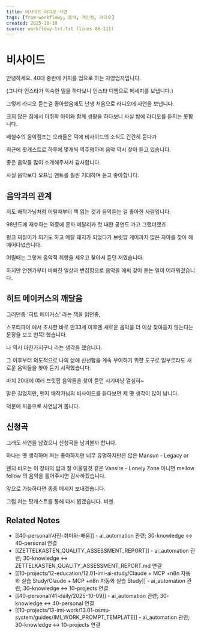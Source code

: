 ```yaml
---
title: 비사이드 라디오 사연
tags: [from-workflowy, 음악, 개인적, 라디오]
created: 2025-10-10
source: workflowy-txt.txt (lines 86-111)
---
```


# 비사이드

안녕하세요. 40대 중반에 커피를 업으로 하는 자영업자입니다.

(그나마 인스타가 익숙한 일을 하다보니 인스타 디엠으로 메세지를 보냅니다.)

그렇게 라디오 듣는걸 좋아했음에도 난생 처음으로 라디오에 사연을 보냅니다.

크지 않은 집에서 미취학 아이와 함께 생활을 하다보니 사실 밤에 라디오를 듣지는 못합니다.

배철수의 음악캠프는 오래들은 덕에 비사이드의 소식도 간간히 듣다가

최근에 팟캐스트로 하루에 몇개씩 역주행하며 음악 역시 찾아 듣고 있습니다.

좋은 음악들 많이 소개해주셔서 감사합니다.

사실 음악보다 오프닝 멘트를 훨씬 기대하며 듣고 좋아합니다.

## 음악과의 관계

저도 배작가님처럼 어릴때부터 책 읽는 것과 음악듣는 걸 좋아한 사람입니다.

98년도에 재수하는 와중에 혼자 메탈리카 첫 내한 공연도 가고 그랬더랬죠.

펑크 찌질이가 되기도 하고 메탈 돼지가 되었다가 브릿팝 게이까지 많은 자아를 찾아 헤매어다녔습니다.

어릴때는 그렇게 음악적 취향을 세우고 찾아서 듣던 저였습니다.

하지만 언젠가부터 바빠진 일상과 번잡함으로 음악을 애써 찾아 듣는 일이 어려워졌습니다.

## 히트 메이커스의 깨달음

그러던중 '히트 메이커스' 라는 책을 읽던중,

스포티파이 에서 조사한 바로 만33세 이후엔 새로운 음악을 더 이상 찾아듣지 않는다는 문장을 보고 번뜩! 했습니다.

나 역시 마찬가지구나 라는 생각을 했습니다.

그 이후부터 의도적으로 나의 삶에 신선함을 계속 부여하기 위한 도구로 일부로라도 새로운 음악들을 찾아 듣기 시작했습니다.

마치 20대에 여러 브릿팝 음악들을 찾아 듣던 시기마냥 열심히~

말은 길었지만, 왠지 배작가님의 비사이드를 듣다보면 제 옛 생각이 많이 납니다.

덕분에 처음으로 사연남겨 봅니다.

## 신청곡

그래도 사연을 남겼으니 신청곡을 남겨볼까 합니다.

하나는 옛 생각하며 저는 좋아하지만 너무 유명하지만은 않은 Mansun - Legacy or

왠지 비오는 이 장마의 밤과 잘 어울릴것 같은 Vansire - Lonely Zone 아니면 mellow fellow 의 음악을 틀어주시면 감사하겠습니다.

앞으로 가능하다면 종종 메세지 보내겠습니다.

그럼 저는 팟캐스트를 통해 다시 뵙겠습니다. 비멘.

## Related Notes

- [[40-personal/사진-취미와-배움]] - ai_automation 관련; 30-knowledge ↔ 40-personal 연결
- [[ZETTELKASTEN_QUALITY_ASSESSMENT_REPORT]] - ai_automation 관련; 30-knowledge ↔ ZETTELKASTEN_QUALITY_ASSESSMENT_REPORT.md 연결
- [[10-projects/12-education/12.01-imi-ai-study/Claude + MCP +n8n 자동화 실습 Study/Claude + MCP +n8n 자동화 실습 Study]] - ai_automation 관련; 30-knowledge ↔ 10-projects 연결
- [[40-personal/41-daily/2025-10-09]] - ai_automation 관련; 30-knowledge ↔ 40-personal 연결
- [[10-projects/13-imi-work/13.01-osmu-system/guides/IMI_WORK_PROMPT_TEMPLATE]] - ai_automation 관련; 30-knowledge ↔ 10-projects 연결
